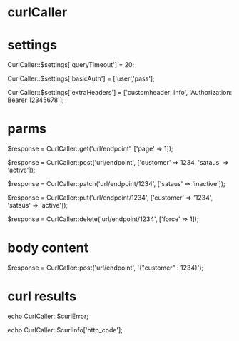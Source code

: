 # curlCaller

# settings
CurlCaller::$settings['queryTimeout'] = 20;

CurlCaller::$settings['basicAuth'] = ['user','pass'];

CurlCaller::$settings['extraHeaders'] = ['customheader: info', 'Authorization: Bearer 12345678'];

# parms
$response = CurlCaller::get('url/endpoint', ['page' => 1]);

$response = CurlCaller::post('url/endpoint', ['customer' => 1234, 'sataus' => 'active']);

$response = CurlCaller::patch('url/endpoint/1234', ['sataus' => 'inactive']);

$response = CurlCaller::put('url/endpoint/1234', ['customer' => '1234', 'sataus' => 'active']);

$response = CurlCaller::delete('url/endpoint/1234', ['force' => 1]);

# body content
$response = CurlCaller::post('url/endpoint', '{"customer" : 1234}');

# curl results
echo CurlCaller::$curlError;

echo CurlCaller::$curlInfo['http_code'];
